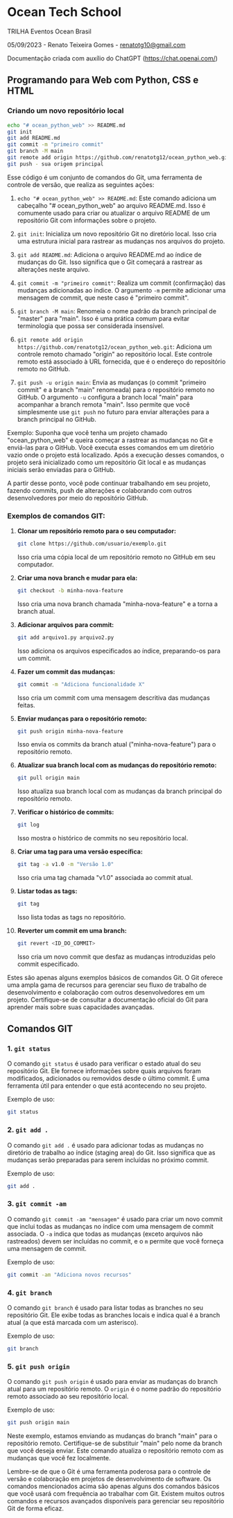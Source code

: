# Ocean Tech School

TRILHA Eventos Ocean Brasil

05/09/2023 - Renato Teixeira Gomes - renatotg10@gmail.com

Documentação criada com auxílio do ChatGPT (https://chat.openai.com/)

## Programando para Web com Python, CSS e HTML

### Criando um novo repositório local

```bash
echo "# ocean_python_web" >> README.md 
git init 
git add README.md 
git commit -m "primeiro commit" 
git branch -M main 
git remote add origin https://github.com/renatotg12/ocean_python_web.git
git push - sua origem principal
```

Esse código é um conjunto de comandos do Git, uma ferramenta de controle de versão, que realiza as seguintes ações:

1. `echo "# ocean_python_web" >> README.md`: Este comando adiciona um cabeçalho "# ocean_python_web" ao arquivo README.md. Isso é comumente usado para criar ou atualizar o arquivo README de um repositório Git com informações sobre o projeto.

2. `git init`: Inicializa um novo repositório Git no diretório local. Isso cria uma estrutura inicial para rastrear as mudanças nos arquivos do projeto.

3. `git add README.md`: Adiciona o arquivo README.md ao índice de mudanças do Git. Isso significa que o Git começará a rastrear as alterações neste arquivo.

4. `git commit -m "primeiro commit"`: Realiza um commit (confirmação) das mudanças adicionadas ao índice. O argumento `-m` permite adicionar uma mensagem de commit, que neste caso é "primeiro commit".

5. `git branch -M main`: Renomeia o nome padrão da branch principal de "master" para "main". Isso é uma prática comum para evitar terminologia que possa ser considerada insensível.

6. `git remote add origin https://github.com/renatotg12/ocean_python_web.git`: Adiciona um controle remoto chamado "origin" ao repositório local. Este controle remoto está associado à URL fornecida, que é o endereço do repositório remoto no GitHub.

7. `git push -u origin main`: Envia as mudanças (o commit "primeiro commit" e a branch "main" renomeada) para o repositório remoto no GitHub. O argumento `-u` configura a branch local "main" para acompanhar a branch remota "main". Isso permite que você simplesmente use `git push` no futuro para enviar alterações para a branch principal no GitHub.

Exemplo:
Suponha que você tenha um projeto chamado "ocean_python_web" e queira começar a rastrear as mudanças no Git e enviá-las para o GitHub. Você executa esses comandos em um diretório vazio onde o projeto está localizado. Após a execução desses comandos, o projeto será inicializado como um repositório Git local e as mudanças iniciais serão enviadas para o GitHub.

A partir desse ponto, você pode continuar trabalhando em seu projeto, fazendo commits, push de alterações e colaborando com outros desenvolvedores por meio do repositório GitHub.

### Exemplos de comandos GIT:

1. **Clonar um repositório remoto para o seu computador:**

   ```bash
   git clone https://github.com/usuario/exemplo.git
   ```

   Isso cria uma cópia local de um repositório remoto no GitHub em seu computador.

2. **Criar uma nova branch e mudar para ela:**

   ```bash
   git checkout -b minha-nova-feature
   ```

   Isso cria uma nova branch chamada "minha-nova-feature" e a torna a branch atual.

3. **Adicionar arquivos para commit:**

   ```bash
   git add arquivo1.py arquivo2.py
   ```

   Isso adiciona os arquivos especificados ao índice, preparando-os para um commit.

4. **Fazer um commit das mudanças:**

   ```bash
   git commit -m "Adiciona funcionalidade X"
   ```

   Isso cria um commit com uma mensagem descritiva das mudanças feitas.

5. **Enviar mudanças para o repositório remoto:**

   ```bash
   git push origin minha-nova-feature
   ```

   Isso envia os commits da branch atual ("minha-nova-feature") para o repositório remoto.

6. **Atualizar sua branch local com as mudanças do repositório remoto:**

   ```bash
   git pull origin main
   ```

   Isso atualiza sua branch local com as mudanças da branch principal do repositório remoto.

7. **Verificar o histórico de commits:**

   ```bash
   git log
   ```

   Isso mostra o histórico de commits no seu repositório local.

8. **Criar uma tag para uma versão específica:**

   ```bash
   git tag -a v1.0 -m "Versão 1.0"
   ```

   Isso cria uma tag chamada "v1.0" associada ao commit atual.

9. **Listar todas as tags:**

   ```bash
   git tag
   ```

   Isso lista todas as tags no repositório.

10. **Reverter um commit em uma branch:**

    ```bash
    git revert <ID_DO_COMMIT>
    ```

    Isso cria um novo commit que desfaz as mudanças introduzidas pelo commit especificado.

Estes são apenas alguns exemplos básicos de comandos Git. O Git oferece uma ampla gama de recursos para gerenciar seu fluxo de trabalho de desenvolvimento e colaboração com outros desenvolvedores em um projeto. Certifique-se de consultar a documentação oficial do Git para aprender mais sobre suas capacidades avançadas.

## Comandos GIT

### 1. `git status`

O comando `git status` é usado para verificar o estado atual do seu repositório Git. Ele fornece informações sobre quais arquivos foram modificados, adicionados ou removidos desde o último commit. É uma ferramenta útil para entender o que está acontecendo no seu projeto.

Exemplo de uso:
```bash
git status
```

### 2. `git add .`

O comando `git add .` é usado para adicionar todas as mudanças no diretório de trabalho ao índice (staging area) do Git. Isso significa que as mudanças serão preparadas para serem incluídas no próximo commit.

Exemplo de uso:
```bash
git add .
```

### 3. `git commit -am`

O comando `git commit -am "mensagem"` é usado para criar um novo commit que inclui todas as mudanças no índice com uma mensagem de commit associada. O `-a` indica que todas as mudanças (exceto arquivos não rastreados) devem ser incluídas no commit, e o `m` permite que você forneça uma mensagem de commit.

Exemplo de uso:
```bash
git commit -am "Adiciona novos recursos"
```

### 4. `git branch`

O comando `git branch` é usado para listar todas as branches no seu repositório Git. Ele exibe todas as branches locais e indica qual é a branch atual (a que está marcada com um asterisco).

Exemplo de uso:
```bash
git branch
```

### 5. `git push origin`

O comando `git push origin` é usado para enviar as mudanças do branch atual para um repositório remoto. O `origin` é o nome padrão do repositório remoto associado ao seu repositório local.

Exemplo de uso:
```bash
git push origin main
```

Neste exemplo, estamos enviando as mudanças do branch "main" para o repositório remoto. Certifique-se de substituir "main" pelo nome da branch que você deseja enviar. Este comando atualiza o repositório remoto com as mudanças que você fez localmente.

Lembre-se de que o Git é uma ferramenta poderosa para o controle de versão e colaboração em projetos de desenvolvimento de software. Os comandos mencionados acima são apenas alguns dos comandos básicos que você usará com frequência ao trabalhar com Git. Existem muitos outros comandos e recursos avançados disponíveis para gerenciar seu repositório Git de forma eficaz.